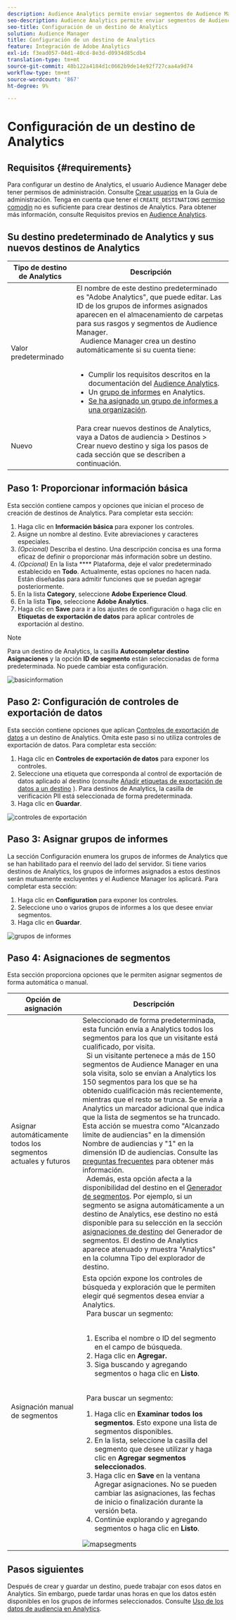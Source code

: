 ```yaml
---
description: Audience Analytics permite enviar segmentos de Audience Manager a Analytics. Para usar esta función, hay que crear un destino de Analytics y segmentos de mapas para este en Audience Manager.
seo-description: Audience Analytics permite enviar segmentos de Audience Manager a Analytics. Para usar esta función, hay que crear un destino de Analytics y segmentos de mapas para este en Audience Manager.
seo-title: Configuración de un destino de Analytics
solution: Audience Manager
title: Configuración de un destino de Analytics
feature: Integración de Adobe Analytics
exl-id: f3ead057-04d1-40cd-8e3d-d0934d85cdb4
translation-type: tm+mt
source-git-commit: 48b122a4184d1c0662b9de14e92f727caa4a9d74
workflow-type: tm+mt
source-wordcount: '867'
ht-degree: 9%

---
```


# Configuración de un destino de Analytics

## Requisitos {#requirements}

Para configurar un destino de Analytics, el usuario Audience Manager debe tener permisos de administración. Consulte [Crear usuarios](/help/using/features/administration/administration-overview.md#create-users) en la Guía de administración. Tenga en cuenta que tener el `CREATE_DESTINATIONS` [permiso comodín](/help/using/features/administration/administration-overview.md#wild-card-permissions) no es suficiente para crear destinos de Analytics.
Para obtener más información, consulte Requisitos previos en [Audience Analytics](https://docs.adobe.com/content/help/en/analytics/integration/audience-analytics/mc-audiences-aam.html).

## Su destino predeterminado de Analytics y sus nuevos destinos de Analytics

| Tipo de destino de Analytics | Descripción |
|---|---|
| Valor predeterminado | El nombre de este destino predeterminado es &quot;Adobe Analytics&quot;, que puede editar. Las ID de los grupos de informes asignados aparecen en el almacenamiento de carpetas para sus rasgos y segmentos de Audience Manager. <br>  Audience Manager crea un destino automáticamente si su cuenta tiene:  <br>  <ul><li>Cumplir los requisitos descritos en la documentación del [Audience Analytics](https://docs.adobe.com/content/help/en/analytics/integration/audience-analytics/mc-audiences-aam.html).</li><li>Un [grupo de informes](https://docs.adobe.com/content/help/en/analytics/admin/manage-report-suites/report-suites-admin.html) en Analytics.</li><li>[Se ha asignado un grupo de informes a una organización](https://docs.adobe.com/content/help/en/core-services/interface/about-core-services/report-suite-mapping.html).</li></ul> |
| Nuevo | Para crear nuevos destinos de Analytics, vaya a Datos de audiencia > Destinos > Crear nuevo destino y siga los pasos de cada sección que se describen a continuación. |

## Paso 1: Proporcionar información básica

Esta sección contiene campos y opciones que inician el proceso de creación de destinos de Analytics. Para completar esta sección:

1. Haga clic en **Información básica** para exponer los controles.
2. Asigne un nombre al destino. Evite abreviaciones y caracteres especiales.
3. *(Opcional)* Describa el destino. Una descripción concisa es una forma eficaz de definir o proporcionar más información sobre un destino.
4. *(Opcional)* En la lista  **** Plataforma, deje el valor predeterminado establecido en  **Todo**. Actualmente, estas opciones no hacen nada. Están diseñadas para admitir funciones que se puedan agregar posteriormente.
5. En la lista **Category**, seleccione **Adobe Experience Cloud**.
6. En la lista **Tipo**, seleccione **Adobe Analytics**.
7. Haga clic en **Save** para ir a los ajustes de configuración o haga clic en **Etiquetas de exportación de datos** para aplicar controles de exportación al destino.

>[!NOTE]
>
>Para un destino de Analytics, la casilla **Autocompletar destino Asignaciones** y la opción **ID de segmento** están seleccionadas de forma predeterminada. No puede cambiar esta configuración.

![basicinformation](assets/basicinformation.png)

## Paso 2: Configuración de controles de exportación de datos

Esta sección contiene opciones que aplican [Controles de exportación de datos](/help/using/features/data-export-controls.md) a un destino de Analytics. Omita este paso si no utiliza controles de exportación de datos. Para completar esta sección:

1. Haga clic en **Controles de exportación de datos** para exponer los controles.
1. Seleccione una etiqueta que corresponda al control de exportación de datos aplicado al destino (consulte [Añadir etiquetas de exportación de datos a un destino](/help/using/features/destinations/add-data-export-labels.md) ). Para destinos de Analytics, la casilla de verificación PII está seleccionada de forma predeterminada.
1. Haga clic en **Guardar**.

![controles de exportación](assets/exportControls.png)

## Paso 3: Asignar grupos de informes

La sección Configuración enumera los grupos de informes de Analytics que se han habilitado para el reenvío del lado del servidor. Si tiene varios destinos de Analytics, los grupos de informes asignados a estos destinos serán mutuamente excluyentes y el Audience Manager los aplicará. Para completar esta sección:

1. Haga clic en **Configuration** para exponer los controles.
1. Seleccione uno o varios grupos de informes a los que desee enviar segmentos.
1. Haga clic en **Guardar**.

![grupos de informes](assets/reportSuites.png)

## Paso 4: Asignaciones de segmentos

Esta sección proporciona opciones que le permiten asignar segmentos de forma automática o manual.

| Opción de asignación | Descripción |
|---|---|
| Asignar automáticamente todos los segmentos actuales y futuros | Seleccionado de forma predeterminada, esta función envía a Analytics todos los segmentos para los que un visitante está cualificado, por visita. <br>  Si un visitante pertenece a más de 150 segmentos de Audience Manager en una sola visita, solo se envían a Analytics los 150 segmentos para los que se ha obtenido cualificación más recientemente, mientras que el resto se trunca. Se envía a Analytics un marcador adicional que indica que la lista de segmentos se ha truncado. Esta acción se muestra como &quot;Alcanzado límite de audiencias&quot; en la dimensión Nombre de audiencias y &quot;1&quot; en la dimensión ID de audiencias. Consulte las [preguntas frecuentes](https://docs.adobe.com/content/help/en/analytics/integration/audience-analytics/audience-analytics-workflow/mc-audiences-faqs.html) para obtener más información. <br>  Además, esta opción afecta a la disponibilidad del destino en el  [Generador de segmentos](/help/using/features/segments/segment-builder.md). Por ejemplo, si un segmento se asigna automáticamente a un destino de Analytics, ese destino no está disponible para su selección en la sección [asignaciones de destino](/help/using/features/segments/segment-builder.md#segment-builder-controls-destinations) del Generador de segmentos. El destino de Analytics aparece atenuado y muestra &quot;Analytics&quot; en la columna Tipo del explorador de destino. |
| Asignación manual de segmentos | Esta opción expone los controles de búsqueda y exploración que le permiten elegir qué segmentos desea enviar a Analytics. <br>  Para buscar un segmento:  <br>  <ol><li>Escriba el nombre o ID del segmento en el campo de búsqueda.</li><li>Haga clic en <b>Agregar.</b></li><li>Siga buscando y agregando segmentos o haga clic en <b>Listo</b>.</li></ol><br>  Para buscar un segmento: <ol><li>Haga clic en <b>Examinar todos los segmentos</b>. Esto expone una lista de segmentos disponibles.</li><li>En la lista, seleccione la casilla del segmento que desee utilizar y haga clic en <b>Agregar segmentos seleccionados</b>.</li><li>Haga clic en <b>Save</b> en la ventana Agregar asignaciones. No se pueden cambiar las asignaciones, las fechas de inicio o finalización durante la versión beta.</li><li>Continúe explorando y agregando segmentos o haga clic en <b>Listo</b>.</li></ol> ![mapsegments](assets/mapSegments.png) |

## Pasos siguientes

Después de crear y guardar un destino, puede trabajar con esos datos en Analytics. Sin embargo, puede tardar unas horas en que los datos estén disponibles en los grupos de informes seleccionados. Consulte [Uso de los datos de audiencia en Analytics](https://docs.adobe.com/content/help/en/analytics/integration/audience-analytics/audience-analytics-workflow/use-audience-data-analytics.html).
